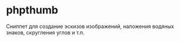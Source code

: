 # phpthumb  #

Сниппет для создание эскизов изображений, наложения водяных знаков, скругления углов и т.п.

